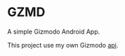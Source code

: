 # GZMD

A simple Gizmodo Android App.

This project use my own Gizmodo [api](https://github.com/hpedrorodrigues/GizmodoBr).